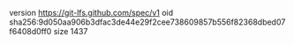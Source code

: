 version https://git-lfs.github.com/spec/v1
oid sha256:9d050aa906b3dfac3de44e29f2cee738609857b556f82368dbed07f6408d0ff0
size 1437
